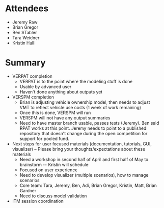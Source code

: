 # Attendees
* Jeremy Raw
* Brian Gregor
* Ben STabler
* Tara Weidner
* Kristin Hull
# Summary
* VERPAT completion
   * VERPAT is to the point where the modeling stuff is done
   * Usable by advanced user
   * Haven't done anything about outputs yet
* VERSPM completion
   *  Brian is adjusting vehicle ownership model; then needs to adjust VMT to reflect vehicle use costs (1 week of work remaining)
   * Once this is done, VERSPM will run
   * VERSPM will not have any output summaries
   * Need to have master branch usable, passes tests (Jeremy).  Ben said RPAT works at this point. Jeremy needs to point to a published repository that doesn't change during the open competition for support for pooled fund.
* Next steps for user focused materials (documentation, tutorials, GUI, visualizer) – Please bring your thoughts/expectations about these materials
   * Need a workshop in second half of April and first half of May to brainstorm -- Kristin will schedule
   * Focused on user experience
   * Need to develop visualizer (multiple scenarios), how to manage scenarios
   * Core team: Tara, Jeremy, Ben, Adi, Brian Gregor, Kristin, Matt, Brian Gardner
   * Need to discuss model validation
* ITM session coordination
